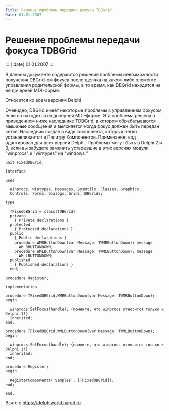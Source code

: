 ```yaml
---
Title: Решение проблемы передачи фокуса TDBGrid
Date: 01.01.2007
---
```



Решение проблемы передачи фокуса TDBGrid
========================================

::: {.date}
01.01.2007
:::

В данном документе содержится решение проблемы невозможности получения
DBGrid-ом фокуса после щелчка на каком-либо элементе управления
родительской формы, в то время, как DBGrid находится на ее дочерней
MDI-форме.

Относится ко всем версиям Delphi

Очевидно, DBGrid имеет некоторые проблемы с управлением фокусом, если он
находится на дочерней MDI-форме. Эта проблема решена в приведенном ниже
наследнике TDBGrid, в котором обрабатываются мышиные сообщения и
выясняется когда фокус должен быть передан сетке. Наследник создан в
виде компонента, который легко устанавливается в Палитру Компонентов.
Примечание: код адаптирован для всех версий Delphi. Проблемы могут быть
в Delphi 2 и 3, если вы забудете заменить устаревшие в этих версиях
модули \"winprocs\" и \"wintypes\" на \"windows.\"

    unit FixedDBGrid;
     
    interface
     
    uses
     
      Winprocs, wintypes, Messages, SysUtils, Classes, Graphics,
      Controls, Forms, Dialogs, Grids, DBGrids;
     
    type
     
      TFixedDBGrid = class(TDBGrid)
      private
        { Private declarations }
      protected
        { Protected declarations }
      public
        { Public declarations }
        procedure WMRButtonDown(var Message: TWMRButtonDown); message
          WM_RBUTTONDOWN;
        procedure WMLButtonDown(var Message: TWMLButtonDown); message
          WM_LBUTTONDOWN;
      published
        { Published declarations }
      end;
     
    procedure Register;
     
    implementation
     
    procedure TFixedDBGrid.WMRButtonDown(var Message: TWMRButtonDown);
    begin
     
      winprocs.SetFocus(handle); {помните, что winprocs относится только к Delphi 1!}
      inherited;
    end;
     
    procedure TFixedDBGrid.WMLButtonDown(var Message: TWMLButtonDown);
    begin
     
      winprocs.SetFocus(handle); {помните, что winprocs относится только к Delphi 1!}
      inherited;
    end;
     
    procedure Register;
    begin
     
      RegisterComponents('Samples', [TFixedDBGrid]);
    end;
     
    end.

Взято с <https://delphiworld.narod.ru>
